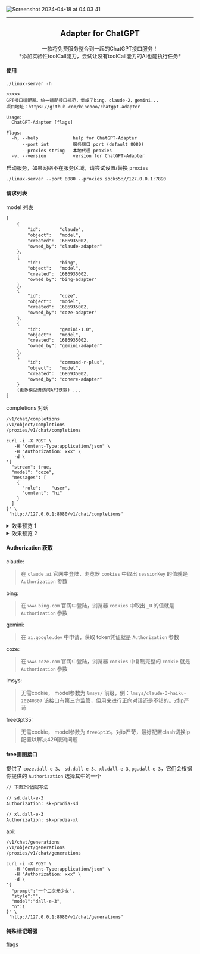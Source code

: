 ![Screenshot 2024-04-18 at 04 03 41](https://github.com/bincooo/chatgpt-adapter/assets/36452456/b130375c-f40b-404a-bade-6640f2aa29c9)

------------------------------------

<p align="center">
  <h2 align="center">Adapter for ChatGPT</h2>
  <p align="center">
    一款将免费服务整合到一起的ChatGPT接口服务！<br />
    *添加实验性toolCall能力，尝试让没有toolCall能力的AI也能执行任务*
  </p>
</p>

#### 使用
```
./linux-server -h

>>>>>
GPT接口适配器。统一适配接口规范，集成了bing、claude-2，gemini...
项目地址：https://github.com/bincooo/chatgpt-adapter

Usage:
  ChatGPT-Adapter [flags]

Flags:
  -h, --help             help for ChatGPT-Adapter
      --port int         服务端口 port (default 8080)
      --proxies string   本地代理 proxies
  -v, --version          version for ChatGPT-Adapter
```


启动服务，如果网络不在服务区域，请尝试设置/替换 `proxies`

```
./linux-server --port 8080 --proxies socks5://127.0.0.1:7890
```

#### 请求列表

model 列表
```txt
[
    {
        "id":       "claude",
        "object":   "model",
        "created":  1686935002,
        "owned_by": "claude-adapter"
    },
    {
        "id":       "bing",
        "object":   "model",
        "created":  1686935002,
        "owned_by": "bing-adapter"
    },
    {
        "id":       "coze",
        "object":   "model",
        "created":  1686935002,
        "owned_by": "coze-adapter"
    },
    {
        "id":       "gemini-1.0",
        "object":   "model",
        "created":  1686935002,
        "owned_by": "gemini-adapter"
    },
    {
        "id":       "command-r-plus",
        "object":   "model",
        "created":  1686935002,
        "owned_by": "cohere-adapter"
    }
    (更多模型请访问API获取) ...
]
```

completions 对话
```txt
/v1/chat/completions
/v1/object/completions
/proxies/v1/chat/completions
```

```curl
curl -i -X POST \
   -H "Content-Type:application/json" \
   -H "Authorization: xxx" \
   -d \
'{
  "stream": true,
  "model": "coze",
  "messages": [
    {
      "role":    "user",
      "content": "hi"
    }
  ]
}' \
 'http://127.0.0.1:8080/v1/chat/completions'
```

<details>
<summary> 效果预览 1 </summary>
  -
<pre>
    <img width="451" alt="Screenshot 2024-05-19 at 01 53 05" src="https://github.com/bincooo/chatgpt-adapter/assets/36452456/e055af22-38c4-4a05-bc1b-9f5e9e89beeb">
</pre>
</details>
<details>
<summary> 效果预览 2 </summary>
  -
<pre>
    <img width="451" alt="Screenshot 2024-05-19 at 01 54 26" src="https://github.com/bincooo/chatgpt-adapter/assets/36452456/a41a15c2-5d81-4029-ad43-72ac7e92e93c">
</pre>
</details>

#### Authorization 获取

claude:
> 在 `claude.ai` 官网中登陆，浏览器 `cookies` 中取出 `sessionKey` 的值就是 `Authorization` 参数

bing:
> 在 `www.bing.com` 官网中登陆，浏览器 `cookies` 中取出 `_U` 的值就是 `Authorization` 参数

gemini:
> 在 `ai.google.dev` 中申请，获取 token凭证就是 `Authorization` 参数

coze:
> 在 `www.coze.com` 官网中登陆，浏览器 `cookies` 中复制完整的 `cookie` 就是 `Authorization` 参数

lmsys:
> 无需cookie， model参数为 `lmsys/` 前缀，例：`lmsys/claude-3-haiku-20240307`
> 该接口有第三方监管，但用来进行正向对话还是不错的。对ip严苛

freeGpt35:
> 无需cookie， model参数为 `freeGpt35`。对ip严苛，最好配置clash切换ip配置以解决429限流问题

#### free画图接口

提供了 `coze.dall-e-3`、 `sd.dall-e-3`、`xl.dall-e-3`, `pg.dall-e-3`，它们会根据你提供的 `Authorization` 选择其中的一个

```txt
// 下面2个固定写法

// sd.dall-e-3
Authorization: sk-prodia-sd

// xl.dall-e-3
Authorization: sk-prodia-xl

```

api:

```txt
/v1/chat/generations
/v1/object/generations
/proxies/v1/chat/generations
```

```curl
curl -i -X POST \
   -H "Content-Type:application/json" \
   -H "Authorization: xxx" \
   -d \
'{
  "prompt":"一个二次元少女",
  "style":"",
  "model":"dall-e-3",
  "n":1
}' \
 'http://127.0.0.1:8080/v1/chat/generations'
```

#### 特殊标记增强

[flags](flags.md)
